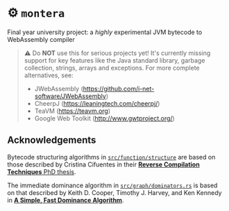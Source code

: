 # ⚙️ `montera`

Final year university project: a *highly* experimental JVM bytecode to WebAssembly compiler

> ⚠️ Do **NOT** use this for serious projects yet! It's currently
> missing support for key features like the Java standard
> library, garbage collection, strings, arrays and exceptions.
> For more complete alternatives, see:
> - JWebAssembly (https://github.com/i-net-software/JWebAssembly)   
> - CheerpJ (https://leaningtech.com/cheerpj/)           
> - TeaVM (https://teavm.org)    
> - Google Web Toolkit (http://www.gwtproject.org/)

## Acknowledgements

Bytecode structuring algorithms in [`src/function/structure`](./src/function/structure) are based on those described by
Cristina Cifuentes in their [**Reverse Compilation Techniques** PhD thesis](https://citeseerx.ist.psu.edu/viewdoc/download?doi=10.1.1.105.6048&rep=rep1&type=pdf).

The immediate dominance algorithm in [`src/graph/dominators.rs`](./src/graph/dominators.rs) is based on that described by Keith D. Cooper, Timothy J. Harvey, and Ken Kennedy
in [**A Simple, Fast Dominance Algorithm**](https://www.cs.rice.edu/~keith/EMBED/dom.pdf).